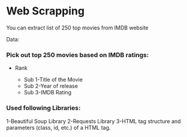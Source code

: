 # Web Scrapping 

You can extract list of 250 top movies from IMDB website

Data:
### Pick out top 250 movies based on IMDB ratings:
- Rank

  - Sub 1-Title of the Movie
  - Sub 2-Year of release
  - Sub 3-IMDB Rating
   


### Used following Libraries:

  1-Beautiful Soup Library
  2-Requests Library
  3-HTML tag structure and parameters (class, id, etc.) of a HTML tag.
